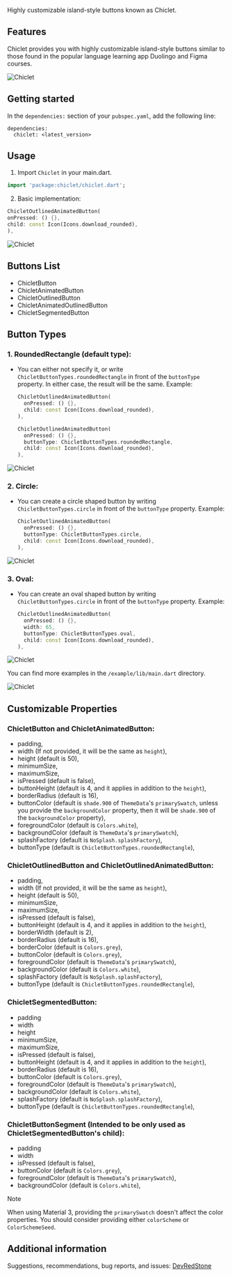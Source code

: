 <!--
This README describes the package. If you publish this package to pub.dev,
this README's contents appear on the landing page for your package.

For information about how to write a good package README, see the guide for
[writing package pages](https://dart.dev/guides/libraries/writing-package-pages).

For general information about developing packages, see the Dart guide for
[creating packages](https://dart.dev/guides/libraries/create-library-packages)
and the Flutter guide for
[developing packages and plugins](https://flutter.dev/developing-packages).
-->

Highly customizable island-style buttons known as Chiclet.

## Features

Chiclet provides you with highly customizable island-style buttons similar to those found in the popular language learning app Duolingo and Figma courses.

![Chiclet](https://github.com/DevRedStone/Chiclet/blob/master/assets/intro.jpg?raw=true)

## Getting started

In the ```dependencies:``` section of your ```pubspec.yaml```, add the following line:
```
dependencies:
  chiclet: <latest_version>
```

## Usage

1. Import `Chiclet` in your main.dart.
```dart
import 'package:chiclet/chiclet.dart';
```
2. Basic implementation:
```dart
ChicletOutlinedAnimatedButton(
onPressed: () {},
child: const Icon(Icons.download_rounded),
),
```

![Chiclet](https://github.com/DevRedStone/Chiclet/blob/master/assets/ChicletButtonTypes.roundedRectangle.jpg?raw=true)

## Buttons List

* ChicletButton
* ChicletAnimatedButton
* ChicletOutlinedButton
* ChicletAnimatedOutlinedButton
* ChicletSegmentedButton

## Button Types

### 1. RoundedRectangle (default type):
- You can either not specify it, or write ```ChicletButtonTypes.roundedRectangle``` in front of the ```buttonType``` property. In either case, the result will be the same. Example:
   ```dart
   ChicletOutlinedAnimatedButton(
     onPressed: () {},
     child: const Icon(Icons.download_rounded),
   ),
   ```
   ```dart
   ChicletOutlinedAnimatedButton(
     onPressed: () {},
     buttonType: ChicletButtonTypes.roundedRectangle,
     child: const Icon(Icons.download_rounded),
   ),
   ```

![Chiclet](https://github.com/DevRedStone/Chiclet/blob/master/assets/ChicletButtonTypes.roundedRectangle.jpg?raw=true)

### 2. Circle:
- You can create a circle shaped button by writing ```ChicletButtonTypes.circle``` in front of the ```buttonType``` property. Example:
   ```dart
   ChicletOutlinedAnimatedButton(
     onPressed: () {},
     buttonType: ChicletButtonTypes.circle,
     child: const Icon(Icons.download_rounded),
   ),
   ```

![Chiclet](https://github.com/DevRedStone/Chiclet/blob/master/assets/ChicletButtonTypes.circle.jpg?raw=true)

### 3. Oval:
- You can create an oval shaped button by writing ```ChicletButtonTypes.circle``` in front of the ```buttonType``` property. Example:
   ```dart
   ChicletOutlinedAnimatedButton(
     onPressed: () {},
     width: 65,
     buttonType: ChicletButtonTypes.oval,
     child: const Icon(Icons.download_rounded),
   ),
   ```

![Chiclet](https://github.com/DevRedStone/Chiclet/blob/master/assets/ChicletButtonTypes.oval.jpg?raw=true)

You can find more examples in the ```/example/lib/main.dart``` directory.

![Chiclet](https://github.com/DevRedStone/Chiclet/blob/master/assets/example.jpg?raw=true)

## Customizable Properties

### ChicletButton and ChicletAnimatedButton:

* padding,
* width (If not provided, it will be the same as `height`),
* height (default is 50),
* minimumSize,
* maximumSize,
* isPressed (default is false),
* buttonHeight (default is 4, and it applies in addition to the ```height```),
* borderRadius (default is 16),
* buttonColor (default is ```shade.900``` of ```ThemeData```'s ```primarySwatch```, unless you provide the ```backgroundColor``` property, then it will be ```shade.900``` of the ```backgroundColor``` property),
* foregroundColor (default is ```Colors.white```),
* backgroundColor (default is ```ThemeData```'s ```primarySwatch```),
* splashFactory (default is ```NoSplash.splashFactory```),
* buttonType (default is ```ChicletButtonTypes.roundedRectangle```),

### ChicletOutlinedButton and ChicletOutlinedAnimatedButton:

* padding,
* width (If not provided, it will be the same as `height`),
* height (default is 50),
* minimumSize,
* maximumSize,
* isPressed (default is false),
* buttonHeight (default is 4, and it applies in addition to the ```height```),
* borderWidth (default is 2),
* borderRadius (default is 16),
* borderColor (default is ```Colors.grey```),
* buttonColor (default is ```Colors.grey```),
* foregroundColor (default is ```ThemeData```'s ```primarySwatch```),
* backgroundColor (default is ```Colors.white```),
* splashFactory (default is ```NoSplash.splashFactory```),
* buttonType (default is ```ChicletButtonTypes.roundedRectangle```),

### ChicletSegmentedButton:

* padding
* width
* height
* minimumSize,
* maximumSize,
* isPressed (default is false),
* buttonHeight (default is 4, and it applies in addition to the ```height```),
* borderRadius (default is 16),
* buttonColor (default is ```Colors.grey```),
* foregroundColor (default is ```ThemeData```'s ```primarySwatch```),
* backgroundColor (default is ```Colors.white```),
* splashFactory (default is ```NoSplash.splashFactory```),
* buttonType (default is ```ChicletButtonTypes.roundedRectangle```),

### ChicletButtonSegment (Intended to be only used as ChicletSegmentedButton's child):

* padding
* width
* isPressed (default is false),
* buttonColor (default is ```Colors.grey```),
* foregroundColor (default is ```ThemeData```'s ```primarySwatch```),
* backgroundColor (default is ```Colors.white```),

> [!NOTE]
> When using Material 3, providing the ```primarySwatch``` doesn't affect the color properties. You should consider providing either ```colorScheme``` or ```ColorSchemeSeed```.

## Additional information

Suggestions, recommendations, bug reports, and issues:
[DevRedStone](https://github.com/DevRedStone/Chiclet)
